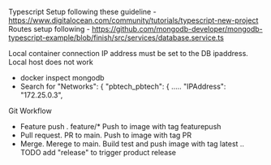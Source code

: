Typescript Setup following these guideline - https://www.digitalocean.com/community/tutorials/typescript-new-project
Routes setup following - https://github.com/mongodb-developer/mongodb-typescript-example/blob/finish/src/services/database.service.ts

Local container connection IP address must be set to the DB ipaddress. Local host does not work
- docker inspect mongodb
- Search for  "Networks": {
                "pbtech_pbtech": {
                    .....
                    "IPAddress": "172.25.0.3",

Git Workflow
- Feature push .  feature/*   Push to image with tag featurepush
- Pull request.   PR to main.      Push to image with tag PR
- Merge.  Merege to main. Build test and push image with tag latest
.. TODO add "release" to trigger product release